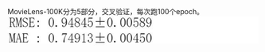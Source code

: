 MovieLens-100K分为5部分，交叉验证，每次跑100个epoch。
![](https://github.com/South1999/recommendation_system_work/blob/main/FedRec/mvl100k-2-5-15.jpg?raw=true)
